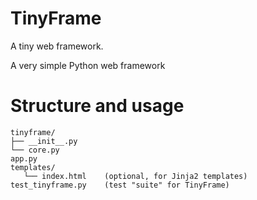 # TinyFrame
A tiny web framework.

A very simple Python web framework

# Structure and usage
```
tinyframe/
├── __init__.py
└── core.py
app.py
templates/
   └── index.html    (optional, for Jinja2 templates)
test_tinyframe.py    (test "suite" for TinyFrame)
```

